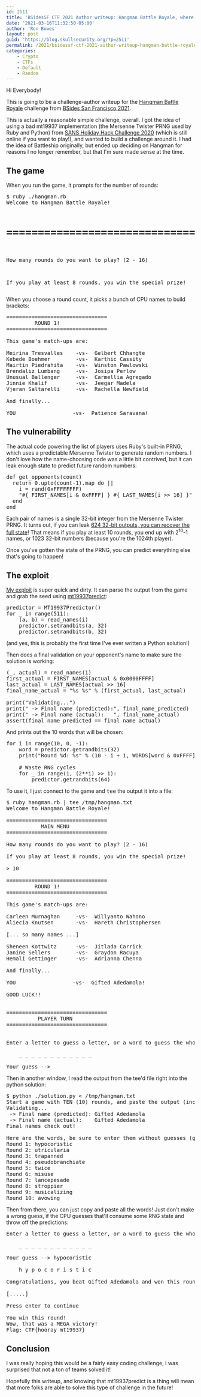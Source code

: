 ```yaml
---
id: 2511
title: 'BSidesSF CTF 2021 Author writeup: Hangman Battle Royale, where you defeat 1023 AI players!'
date: '2021-03-16T11:32:50-05:00'
author: 'Ron Bowes'
layout: post
guid: 'https://blog.skullsecurity.org/?p=2511'
permalink: /2021/bsidessf-ctf-2021-author-writeup-hangman-battle-royale-where-you-defeat-1023-ai-players
categories:
    - Crypto
    - CTFs
    - Default
    - Random
---
```


Hi Everybody!

This is going to be a challenge-author writeup for the <a href="https://github.com/BSidesSF/ctf-2021-release/tree/main/hangman-battle-royale">Hangman Battle Royale</a> challenge from <a href="https://ctftime.org/event/1299">BSides San Francisco 2021</a>.

This is actually a reasonable simple challenge, overall. I got the idea of using a bad mt19937 implementation (the Mersenne Twister PRNG used by Ruby and Python) from <a href="https://holidayhackchallenge.com/2020/">SANS Holiday Hack Challenge 2020</a> (which is still online if you want to play!), and wanted to build a challenge around it. I had the idea of Battleship originally, but ended up deciding on Hangman for reasons I no longer remember, but that I'm sure made sense at the time.
<!--more-->
<h2>The game</h2>
When you run the game, it prompts for the number of rounds:
<pre>$ ruby ./hangman.rb
Welcome to Hangman Battle Royale!

================================
           MAIN MENU
================================

How many rounds do you want to play? (2 - 16)

If you play at least 8 rounds, you win the special prize!
</pre>
When you choose a round count, it picks a bunch of CPU names to build brackets:
<pre>================================
         ROUND 1!
================================

This game's match-ups are:

Meirina Tresvalles    -vs-  Gelbert Chhangte
Kebede Boehmer        -vs-  Karthic Cassity
Mairtin Piedrahita    -vs-  Winston Pawlowski
Brendaliz Lumbang     -vs-  Josipa Perlow
Unusual Ballenger     -vs-  Carmellia Agregado
Jinnie Khalif         -vs-  Jeegar Madela
Vjeran Saltarelli     -vs-  Rachella Newfield

And finally...

YOU                  -vs-  Patience Saravana!
</pre>
<h2>The vulnerability</h2>
The actual code powering the list of players uses Ruby's built-in PRNG, which uses a predictable Mersenne Twister to generate random numbers. I don't love how the name-choosing code was a little bit contrived, but it can leak enough state to predict future random numbers:
<pre>def get_opponents(count)
  return 0.upto(count-1).map do ||
    i = rand(0xFFFFFFFF)
    "#{ FIRST_NAMES[i &amp; 0xFFFF] } #{ LAST_NAMES[i &gt;&gt; 16] }"
  end
end
</pre>
Each pair of names is a single 32-bit integer from the Mersenne Twister PRNG. It turns out, if you can leak <a href="https://github.com/kmyk/mersenne-twister-predictor">624 32-bit outputs, you can recover the full state</a>! That means if you play at least 10 rounds, you end up with 2<sup>10</sup>-1 names, or 1023 32-bit numbers (because you're the 1024th player).

Once you've gotten the state of the PRNG, you can predict everything else that's going to happen!
<h2>The exploit</h2>
<a href="https://github.com/BSidesSF/ctf-2021-release/blob/main/hangman-battle-royale/solution/solution.py">My exploit</a> is super quick and dirty. It can parse the output from the game and grab the seed using <a href="https://github.com/kmyk/mersenne-twister-predictor">mt19937predict</a>:
<pre>predictor = MT19937Predictor()
for _ in range(511):
    (a, b) = read_names(i)
    predictor.setrandbits(a, 32)
    predictor.setrandbits(b, 32)
</pre>
(and yes, this is probably the first time I've ever written a Python solution!)

Then does a final validation on your opponent's name to make sure the solution is working:
<pre>(_, actual) = read_names(i)
first_actual = FIRST_NAMES[actual &amp; 0x0000FFFF]
last_actual = LAST_NAMES[actual &gt;&gt; 16]
final_name_actual = "%s %s" % (first_actual, last_actual)

print("Validating...")
print(" -&gt; Final name (predicted):", final_name_predicted)
print(" -&gt; Final name (actual):   ", final_name_actual)
assert(final_name_predicted == final_name_actual)
</pre>
And prints out the 10 words that will be chosen:
<pre>for i in range(10, 0, -1):
    word = predictor.getrandbits(32)
    print("Round %d: %s" % (10 - i + 1, WORDS[word &amp; 0xFFFF]))

    # Waste RNG cycles
    for _ in range(1, (2**i) &gt;&gt; 1):
        predictor.getrandbits(64)
</pre>
To use it, I just connect to the game and <tt>tee</tt> the output it into a file:
<pre>$ ruby hangman.rb | tee /tmp/hangman.txt
Welcome to Hangman Battle Royale!

================================
           MAIN MENU
================================

How many rounds do you want to play? (2 - 16)

If you play at least 8 rounds, you win the special prize!

&gt; 10

================================
         ROUND 1!
================================

This game's match-ups are:

Carleen Murnaghan     -vs-  Willyanto Wahono
Aliecia Knutsen       -vs-  Hareth Christophersen

[... so many names ...]

Sheneen Kottwitz      -vs-  Jitlada Carrick
Janine Sellers        -vs-  Graydon Racuya
Hemali Gettinger      -vs-  Adrianna Chenna

And finally...

YOU                  -vs-  Gifted Adedamola!

GOOD LUCK!!


================================
          PLAYER TURN
================================


Enter a letter to guess a letter, or a word to guess the whole thing:

    _ _ _ _ _ _ _ _ _ _ _ _

Your guess --&gt;
</pre>
Then in another window, I read the output from the tee'd file right into the python solution:
<pre>$ python ./solution.py &lt; /tmp/hangman.txt
Start a game with TEN (10) rounds, and paste the output (including player map-ups) here!
Validating...
 -&gt; Final name (predicted): Gifted Adedamola
 -&gt; Final name (actual):    Gifted Adedamola
Final names check out!

Here are the words, be sure to enter them without guesses (guesses consume random cycles):
Round 1: hypocoristic
Round 2: utricularia
Round 3: trapanned
Round 4: pseudobranchiate
Round 5: twice
Round 6: misuse
Round 7: lancepesade
Round 8: stroppier
Round 9: musicalizing
Round 10: avowing
</pre>
Then from there, you can just copy and paste all the words! Just don't make a wrong guess, if the CPU guesses that'll consume some RNG state and throw off the predictions:
<pre>Enter a letter to guess a letter, or a word to guess the whole thing:

    _ _ _ _ _ _ _ _ _ _ _ _

Your guess --&gt; hypocoristic

    h y p o c o r i s t i c

Congratulations, you beat Gifted Adedamola and won this round! Let's see how the others did!

[.....]

Press enter to continue

You win this round!
Wow, that was a MEGA victory!
Flag: CTF{hooray_mt19937}
</pre>
<h2>Conclusion</h2>
I was really hoping this would be a fairly easy coding challenge, I was surprised that not a ton of teams solved it!

Hopefully this writeup, and knowing that mt19937predict is a thing will mean that more folks are able to solve this type of challenge in the future!